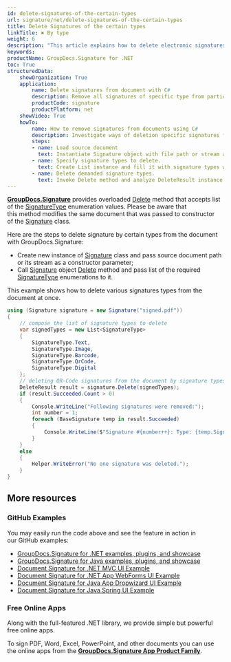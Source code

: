 ```yaml
---
id: delete-signatures-of-the-certain-types
url: signature/net/delete-signatures-of-the-certain-types
title: Delete Signatures of the certain types
linkTitle: ✖ By type
weight: 6
description: "This article explains how to delete electronic signatures of the certain types with GroupDocs.Signature API."
keywords: 
productName: GroupDocs.Signature for .NET 
toc: True
structuredData:
    showOrganization: True
    application:    
        name: Delete signatures from document with C#    
        description: Remove all signatures of specific type from particular document with C# language by GroupDocs.Signature for .NET APIs
        productCode: signature
        productPlatform: net 
    showVideo: True
    howTo:
        name: How to remove signatures from documents using C# 
        description: Investigate ways of deletion specific signatures from document using C#
        steps:
        - name: Load source document
          text: Instantiate Signature object with file path or stream as a constructor parameter will load the document. 
        - name: Specify signature types to delete. 
          text: Create List instance and fill it with signature types which must be removed.
        - name: Delete demanded signature types. 
          text: Invoke Delete method and analyze DeleteResult instance.
---
```

[**GroupDocs.Signature**](https://products.groupdocs.com/signature/net) provides overloaded [Delete](https://reference.groupdocs.com/signature/net/groupdocs.signature/signature/delete) method that accepts list of the [SignatureType](https://reference.groupdocs.com/signature/net/groupdocs.signature.domain/signaturetype) enumeration values.
Please be aware that this method modifies the same document that was passed to constructor of the [Signature](https://reference.groupdocs.com/signature/net/groupdocs.signature/signature) class.

Here are the steps to delete signature by certain types from the document with GroupDocs.Signature:

* Create new instance of [Signature](https://reference.groupdocs.com/signature/net/groupdocs.signature/signature) class and pass source document path or its stream as a constructor parameter;
* Call [Signature](https://reference.groupdocs.com/signature/net/groupdocs.signature/signature) object [Delete](https://reference.groupdocs.com/signature/net/groupdocs.signature/signature/delete) method and pass list of the required [SignatureType](https://reference.groupdocs.com/signature/net/groupdocs.signature.domain/signaturetype) enumerations to it.

This example shows how to delete various signatures types from the document at once.

```csharp
using (Signature signature = new Signature("signed.pdf"))
{
    // compose the list of signature types to delete
    var signedTypes = new List<SignatureType>
    {
        SignatureType.Text, 
        SignatureType.Image,
        SignatureType.Barcode,
        SignatureType.QrCode,
        SignatureType.Digital
    };
    // deleting QR-Code signatures from the document by signature types
    DeleteResult result = signature.Delete(signedTypes);
    if (result.Succeeded.Count > 0)
    {
        Console.WriteLine("Following signatures were removed:");
        int number = 1;
        foreach (BaseSignature temp in result.Succeeded)
        {
            Console.WriteLine($"Signature #{number++}: Type: {temp.SignatureType} Id:{temp.SignatureId}. Created: {temp.CreatedOn.ToShortDateString()}");
        }
    }
    else
    {
        Helper.WriteError("No one signature was deleted.");
    }
}
```

## More resources

### GitHub Examples

You may easily run the code above and see the feature in action in our GitHub examples:

* [GroupDocs.Signature for .NET examples, plugins, and showcase](https://github.com/groupdocs-signature/GroupDocs.Signature-for-.NET)
* [GroupDocs.Signature for Java examples, plugins, and showcase](https://github.com/groupdocs-signature/GroupDocs.Signature-for-Java)
* [Document Signature for .NET MVC UI Example](https://github.com/groupdocs-signature/GroupDocs.Signature-for-.NET-MVC)
* [Document Signature for .NET App WebForms UI Example](https://github.com/groupdocs-signature/GroupDocs.Signature-for-.NET-WebForms)
* [Document Signature for Java App Dropwizard UI Example](https://github.com/groupdocs-signature/GroupDocs.Signature-for-Java-Dropwizard)
* [Document Signature for Java Spring UI Example](https://github.com/groupdocs-signature/GroupDocs.Signature-for-Java-Spring)

### Free Online Apps

Along with the full-featured .NET library, we provide simple but powerful free online apps.

To sign PDF, Word, Excel, PowerPoint, and other documents you can use the online apps from the **[GroupDocs.Signature App Product Family](https://products.groupdocs.app/signature/family)**.
